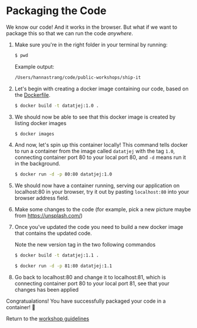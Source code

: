 # Packaging the Code

We know our code! And it works in the browser. But what if we want to package this so that we can run the code *anywhere*. 

1. Make sure you're in the right folder in your terminal by running:
    ```bash
    $ pwd
    ```
    Example output:
    ```bash
    /Users/hannastrang/code/public-workshops/ship-it
    ```

1. Let's begin with creating a docker image containing our code, based on the [Dockerfile](./Dockerfile).
    ```bash
    $ docker build -t datatjej:1.0 .
    ```
1. We should now be able to see that this docker image is created by listing docker images
    ```bash
    $ docker images
    ```
1. And now, let's spin up this container locally! This command tells docker to run a container from the image called `datatjej` with the tag `1.0`, connecting container port 80 to your local port 80, and `-d` means run it in the background.
    ```bash
    $ docker run -d -p 80:80 datatjej:1.0
    ```
1. We should now have a container running, serving our application on localhost:80 in your browser, try it out by pasting `localhost:80` into your browser address field.

1. Make some changes to the code (for example, pick a new picture maybe from https://unsplash.com/)

1. Once you've updated the code you need to build a new docker image that contains the updated code.

     Note the new version tag in the two following commandos
    ```bash
    $ docker build -t datatjej:1.1 .
    ```
    ```bash
    $ docker run -d -p 81:80 datatjej:1.1
    ```
1. Go back to localhost:80 and change it to localhost:81, which is connecting container port 80 to your local port 81, see that your changes has been applied



Congratualations! You have successfully packaged your code in a container! :clap:

Return to the [workshop guidelines](./README.md)

